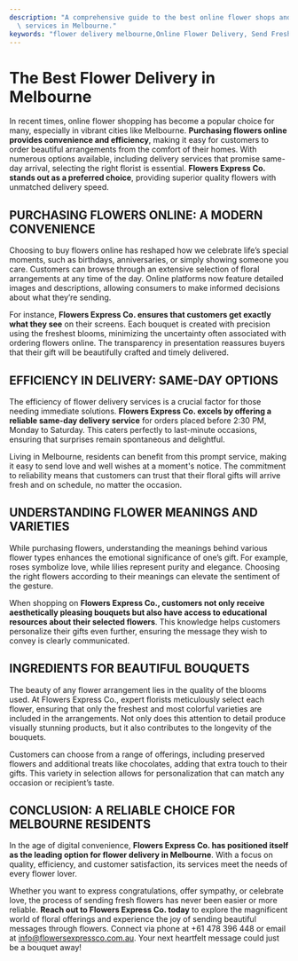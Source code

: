 ```yaml
---
description: "A comprehensive guide to the best online flower shops and their efficient delivery\
  \ services in Melbourne."
keywords: "flower delivery melbourne,Online Flower Delivery, Send Fresh Flowers in Melbourne,flowersexpressco"
---
```

# The Best Flower Delivery in Melbourne

In recent times, online flower shopping has become a popular choice for many, especially in vibrant cities like Melbourne. **Purchasing flowers online provides convenience and efficiency**, making it easy for customers to order beautiful arrangements from the comfort of their homes. With numerous options available, including delivery services that promise same-day arrival, selecting the right florist is essential. **Flowers Express Co. stands out as a preferred choice**, providing superior quality flowers with unmatched delivery speed.

## PURCHASING FLOWERS ONLINE: A MODERN CONVENIENCE

Choosing to buy flowers online has reshaped how we celebrate life’s special moments, such as birthdays, anniversaries, or simply showing someone you care. Customers can browse through an extensive selection of floral arrangements at any time of the day. Online platforms now feature detailed images and descriptions, allowing consumers to make informed decisions about what they’re sending. 

For instance, **Flowers Express Co. ensures that customers get exactly what they see** on their screens. Each bouquet is created with precision using the freshest blooms, minimizing the uncertainty often associated with ordering flowers online. The transparency in presentation reassures buyers that their gift will be beautifully crafted and timely delivered.

## EFFICIENCY IN DELIVERY: SAME-DAY OPTIONS

The efficiency of flower delivery services is a crucial factor for those needing immediate solutions. **Flowers Express Co. excels by offering a reliable same-day delivery service** for orders placed before 2:30 PM, Monday to Saturday. This caters perfectly to last-minute occasions, ensuring that surprises remain spontaneous and delightful.

Living in Melbourne, residents can benefit from this prompt service, making it easy to send love and well wishes at a moment's notice. The commitment to reliability means that customers can trust that their floral gifts will arrive fresh and on schedule, no matter the occasion.

## UNDERSTANDING FLOWER MEANINGS AND VARIETIES

While purchasing flowers, understanding the meanings behind various flower types enhances the emotional significance of one’s gift. For example, roses symbolize love, while lilies represent purity and elegance. Choosing the right flowers according to their meanings can elevate the sentiment of the gesture.

When shopping on **Flowers Express Co., customers not only receive aesthetically pleasing bouquets but also have access to educational resources about their selected flowers**. This knowledge helps customers personalize their gifts even further, ensuring the message they wish to convey is clearly communicated.

## INGREDIENTS FOR BEAUTIFUL BOUQUETS

The beauty of any flower arrangement lies in the quality of the blooms used. At Flowers Express Co., expert florists meticulously select each flower, ensuring that only the freshest and most colorful varieties are included in the arrangements. Not only does this attention to detail produce visually stunning products, but it also contributes to the longevity of the bouquets.

Customers can choose from a range of offerings, including preserved flowers and additional treats like chocolates, adding that extra touch to their gifts. This variety in selection allows for personalization that can match any occasion or recipient’s taste.

## CONCLUSION: A RELIABLE CHOICE FOR MELBOURNE RESIDENTS

In the age of digital convenience, **Flowers Express Co. has positioned itself as the leading option for flower delivery in Melbourne**. With a focus on quality, efficiency, and customer satisfaction, its services meet the needs of every flower lover. 

Whether you want to express congratulations, offer sympathy, or celebrate love, the process of sending fresh flowers has never been easier or more reliable. **Reach out to Flowers Express Co. today** to explore the magnificent world of floral offerings and experience the joy of sending beautiful messages through flowers. Connect via phone at +61 478 396 448 or email at info@flowersexpressco.com.au. Your next heartfelt message could just be a bouquet away!
